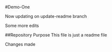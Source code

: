 #Demo-One

Now updating on update-readme branch 

Some more edits

##Repository Purpose
This file is just a readme file

Changes made
